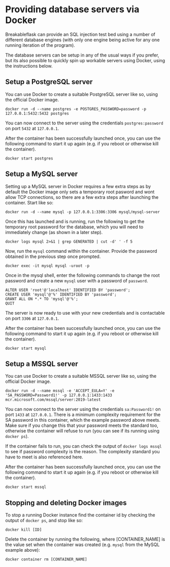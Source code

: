 # Providing database servers via Docker

Breakableflask can provide an SQL injection test bed using a number of different database engines (with only one engine being active for any one running iteration of the program).

The database servers can be setup in any of the usual ways if you prefer, but its also possible to quickly spin up workable servers using Docker, using the instructions below.

## Setup a PostgreSQL server

You can use Docker to create a suitable PostgreSQL server like so, using the official Docker image.

    docker run -d --name postgres -e POSTGRES_PASSWORD=password -p 127.0.0.1:5432:5432 postgres

You can now connect to the server using the credentials `postgres:password` on port `5432` at `127.0.0.1`.

After the container has been successfully launched once, you can use the following command to start it up again (e.g. if you reboot or otherwise kill the container).

    docker start postgres


## Setup a MySQL server

Setting up a MySQL server in Docker requires a few extra steps as by default the Docker image only sets a temporary root pasword and wont allow TCP connections, so there are a few extra steps after launching the container. Start like so:

    docker run -d --name mysql -p 127.0.0.1:3306:3306 mysql/mysql-server

Once this has launched and is running, run the following to get the temporary root password for the database, which you will need to immediately change (as shown in a later step).

    docker logs mysql 2>&1 | grep GENERATED | cut -d' ' -f 5

Now, run the `mysql` command within the container. Provide the password obtained in the previous step once prompted. 

    docker exec -it mysql mysql -uroot -p

Once in the mysql shell, enter the following commands to change the root password and create a new `mysql` user with a password of `password`.

    ALTER USER 'root'@'localhost' IDENTIFIED BY 'password';
    CREATE USER 'mysql'@'%' IDENTIFIED BY 'password';
    GRANT ALL ON *.* TO 'mysql'@'%';
    QUIT

The server is now ready to use with your new credentials and is contactable on port `3306` at `127.0.0.1`.

After the container has been successfully launched once, you can use the following command to start it up again (e.g. if you reboot or otherwise kill the container).

    docker start mysql


## Setup a MSSQL server

You can use Docker to create a suitable MSSQL server like so, using the official Docker image.

    docker run -d --name mssql -e 'ACCEPT_EULA=Y' -e 'SA_PASSWORD=Password1!' -p 127.0.0.1:1433:1433 mcr.microsoft.com/mssql/server:2019-latest

You can now connect to the server using the credentials `sa:Password1!` on port `1433` at `127.0.0.1`. There is a minimum complexity requirement for the SA password in this container, which the example password above meets. Make sure if you change this that your password meets the standard too, otherwise the container will refuse to run (you can see if its running using `docker ps`). 

If the container fails to run, you can check the output of `docker logs mssql` to see if password complexity is the reason. The complexity standard you have to meet is also referenced here.

After the container has been successfully launched once, you can use the following command to start it up again (e.g. if you reboot or otherwise kill the container).

    docker start mssql


## Stopping and deleting Docker images

To stop a running Docker instance find the container id by checking the output of `docker ps`, and stop like so:

    docker kill [ID]

Delete the container by running the following, where [CONTAINER_NAME] is the value set when the container was created  (e.g. `mysql` from the MySQL example above):

    docker container rm [CONTAINER_NAME]
